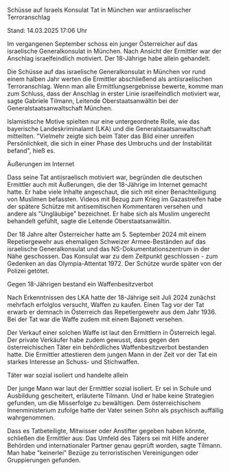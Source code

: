 
Schüsse auf Israels Konsulat
Tat in München war antiisraelischer Terroranschlag


Stand: 14.03.2025 17:06 Uhr


Im vergangenen September schoss ein junger Österreicher auf das israelische Generalkonsulat in München. Nach Ansicht der Ermittler war der Anschlag israelfeindlich motiviert. Der 18-Jährige habe allein gehandelt.



Die Schüsse auf das israelische Generalkonsulat in München vor rund einem halben Jahr werten die Ermittler abschließend als antiisraelischen Terroranschlag. Wenn man alle Ermittlungsergebnisse bewerte, komme man zum Schluss, dass der Anschlag in erster Linie israelfeindlich motiviert war, sagte Gabriele Tilmann, Leitende Oberstaatsanwältin bei der Generalstaatsanwaltschaft München.


Islamistische Motive spielten nur eine untergeordnete Rolle, wie das bayerische Landeskriminalamt (LKA) und die Generalstaatsanwaltschaft mitteilten. "Vielmehr zeigte sich beim Täter das Bild einer unreifen Persönlichkeit, die sich in einer Phase des Umbruchs und der Instabilität befand", hieß es.

Äußerungen im Internet


Dass seine Tat antiisraelisch motiviert war, begründen die deutschen Ermittler auch mit Äußerungen, die der 18-Jährige im Internet gemacht hatte. Er habe viele Inhalte angeschaut, die sich mit einer Benachteiligung von Muslimen befassten. Videos mit Bezug zum Krieg im Gazastreifen habe der spätere Schütze mit antisemitischen Kommentaren versehen und andere als "Ungläubige" bezeichnet. Er habe sich als Muslim ungerecht behandelt gefühlt, sagte die Leitende Oberstaatsanwältin.


Der 18 Jahre alter Österreicher hatte am 5. September 2024 mit einem Repetiergewehr aus ehemaligen Schweizer Armee-Beständen auf das israelische Generalkonsulat und das NS-Dokumentationszentrum in der Nähe geschossen. Das Konsulat war zu dem Zeitpunkt geschlossen - zum Gedenken an das Olympia-Attentat 1972. Der Schütze wurde später von der Polizei getötet.

Gegen 18-Jährigen bestand ein Waffenbesitzverbot


Nach Erkenntnissen des LKA hatte der 18-Jährige seit Juli 2024 zunächst mehrfach erfolglos versucht, Waffen zu kaufen. Einen Tag vor der Tat erwarb er demnach in Österreich das Repetiergewehr aus dem Jahr 1936. Bei der Tat war die Waffe zudem mit einem Bajonett versehen.


Der Verkauf einer solchen Waffe ist laut den Ermittlern in Österreich legal. Der private Verkäufer habe zudem gewusst, dass gegen den österreichischen Täter ein behördliches Waffenbesitzverbot bestanden hatte. Die Ermittler attestieren dem jungen Mann in der Zeit vor der Tat ein starkes Interesse an Schuss- und Stichwaffen.

Täter war sozial isoliert und handelte allein


Der junge Mann war laut der Ermittler sozial isoliert. Er sei in Schule und Ausbildung gescheitert, erläuterte Tilmann. Und er habe keine Strategien gefunden, um die Misserfolge zu bewältigen. Dem österreichischem Innenministerium zufolge hatte der Vater seinen Sohn als psychisch auffällig wahrgenommen.


Dass es Tatbeteiligte, Mitwisser oder Anstifter gegeben haben könnte, schließen die Ermittler aus: Das Umfeld des Täters sei mit Hilfe anderer Behörden und internationaler Partner genau geprüft worden, sagte Tilmann. Man habe "keinerlei" Bezüge zu terroristischen Vereinigungen oder Gruppierungen gefunden.

